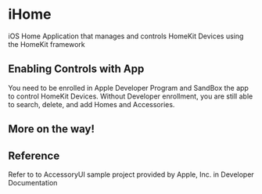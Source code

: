 # iHome
iOS Home Application that manages and controls HomeKit Devices using the HomeKit framework

## Enabling Controls with App
You need to be enrolled in Apple Developer Program and SandBox the app to control HomeKit Devices.
Without Developer enrollment, you are still able to search, delete, and add Homes and Accessories. 


## More on the way!


## Reference
Refer to to AccessoryUI sample project provided by Apple, Inc. in Developer Documentation 
